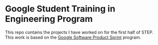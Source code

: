 # Google Student Training in Engineering Program

This repo contains the projects I have worked on for the first half of STEP.
This work is based on the [Google Software Product Sprint](https://g.co/softwareproductsprint) program.